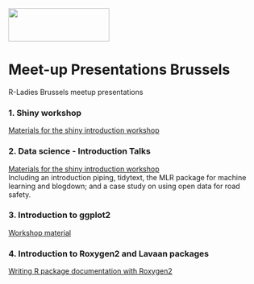 <img src="https://github.com/rladies/starter-kit/blob/master/logo/R-LadiesGlobal_RBG_online_LogoWithText_Horizontal.png" data-canonical-src="https://github.com/rladies/starter-kit/blob/master/logo/R-LadiesGlobal_RBG_online_LogoWithText_Horizontal.png" width="200" height="66" />

# Meet-up Presentations Brussels
R-Ladies Brussels meetup presentations

### 1. Shiny workshop  
[Materials for the shiny introduction workshop](01_Building_Shiny_apps_Dec17/)

### 2. Data science - Introduction Talks  
[Materials for the shiny introduction workshop](02_DataScience_IntroTalks_Jan18/)  
Including an introduction piping, tidytext, the MLR package for machine learning and blogdown; and a case study on using open data for road safety.


### 3. Introduction to ggplot2
[Workshop material](03-GGplot2_Workshop_Mar18/Ggplot_tutorial.md)

### 4. Introduction to Roxygen2 and Lavaan packages
[Writing R package documentation with Roxygen2](04_Introd_Roxygen2_Lavaan_Apr18/roxygen2-april18.Rmd)
